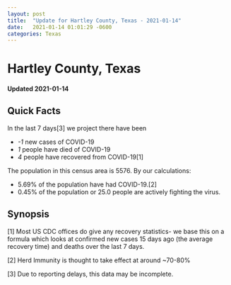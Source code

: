 ```yaml
---
layout: post
title:  "Update for Hartley County, Texas - 2021-01-14"
date:   2021-01-14 01:01:29 -0600
categories: Texas
---
```


# Hartley County, Texas
#### Updated 2021-01-14

## Quick Facts

In the last 7 days[3] we project there have been
- *-1* new cases of COVID-19
- *1* people have died of COVID-19
- *4* people have recovered from COVID-19[1]

The population in this census area is 5576. By our calculations:
- 5.69% of the population have had COVID-19.[2]
- 0.45% of the population or 25.0 people are actively fighting the virus.

## Synopsis




[1] Most US CDC offices do give any recovery statistics- we base this on a formula which looks at confirmed new cases
15 days ago (the average recovery time) and deaths over the last 7 days.

[2] Herd Immunity is thought to take effect at around ~70-80%

[3] Due to reporting delays, this data may be incomplete.
 
    